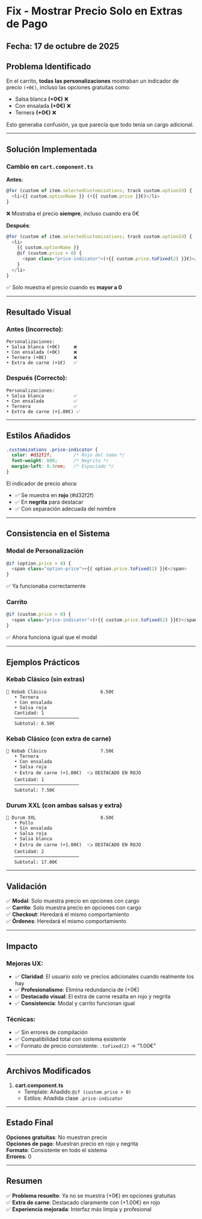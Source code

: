 # Fix - Mostrar Precio Solo en Extras de Pago

## Fecha: 17 de octubre de 2025

## Problema Identificado

En el carrito, **todas las personalizaciones** mostraban un indicador de precio `(+0€)`, incluso las opciones gratuitas como:
- Salsa blanca **(+0€)** ❌
- Con ensalada **(+0€)** ❌
- Ternera **(+0€)** ❌

Esto generaba confusión, ya que parecía que todo tenía un cargo adicional.

---

## Solución Implementada

### Cambio en `cart.component.ts`

**Antes**:
```typescript
@for (custom of item.selectedCustomizations; track custom.optionId) {
  <li>{{ custom.optionName }} (+{{ custom.price }}€)</li>
}
```
❌ Mostraba el precio **siempre**, incluso cuando era 0€

**Después**:
```typescript
@for (custom of item.selectedCustomizations; track custom.optionId) {
  <li>
    {{ custom.optionName }}
    @if (custom.price > 0) {
      <span class="price-indicator">(+{{ custom.price.toFixed(2) }}€)</span>
    }
  </li>
}
```
✅ Solo muestra el precio cuando es **mayor a 0**

---

## Resultado Visual

### Antes (Incorrecto):
```
Personalizaciones:
• Salsa blanca (+0€)     ❌
• Con ensalada (+0€)     ❌
• Ternera (+0€)          ❌
• Extra de carne (+1€)   ✅
```

### Después (Correcto):
```
Personalizaciones:
• Salsa blanca           ✅
• Con ensalada           ✅
• Ternera                ✅
• Extra de carne (+1.00€) ✅
```

---

## Estilos Añadidos

```css
.customizations .price-indicator {
  color: #d32f2f;        /* Rojo del tema */
  font-weight: 600;      /* Negrita */
  margin-left: 0.3rem;   /* Espaciado */
}
```

El indicador de precio ahora:
- ✅ Se muestra en **rojo** (#d32f2f)
- ✅ En **negrita** para destacar
- ✅ Con separación adecuada del nombre

---

## Consistencia en el Sistema

### Modal de Personalización
```typescript
@if (option.price > 0) {
  <span class="option-price">+{{ option.price.toFixed(2) }}€</span>
}
```
✅ Ya funcionaba correctamente

### Carrito
```typescript
@if (custom.price > 0) {
  <span class="price-indicator">(+{{ custom.price.toFixed(2) }}€)</span>
}
```
✅ Ahora funciona igual que el modal

---

## Ejemplos Prácticos

### Kebab Clásico (sin extras)
```
🥙 Kebab Clásico                    6.50€
   • Ternera
   • Con ensalada
   • Salsa roja
   Cantidad: 1
   ────────────────────────
   Subtotal: 6.50€
```

### Kebab Clásico (con extra de carne)
```
🥙 Kebab Clásico                    7.50€
   • Ternera
   • Con ensalada
   • Salsa roja
   • Extra de carne (+1.00€)  👈 DESTACADO EN ROJO
   Cantidad: 1
   ────────────────────────
   Subtotal: 7.50€
```

### Durum XXL (con ambas salsas y extra)
```
🌯 Durum XXL                        8.50€
   • Pollo
   • Sin ensalada
   • Salsa roja
   • Salsa blanca
   • Extra de carne (+1.00€)  👈 DESTACADO EN ROJO
   Cantidad: 2
   ────────────────────────
   Subtotal: 17.00€
```

---

## Validación

✅ **Modal**: Solo muestra precio en opciones con cargo  
✅ **Carrito**: Solo muestra precio en opciones con cargo  
✅ **Checkout**: Heredará el mismo comportamiento  
✅ **Órdenes**: Heredará el mismo comportamiento  

---

## Impacto

### Mejoras UX:
- ✅ **Claridad**: El usuario solo ve precios adicionales cuando realmente los hay
- ✅ **Profesionalismo**: Elimina redundancia de (+0€)
- ✅ **Destacado visual**: El extra de carne resalta en rojo y negrita
- ✅ **Consistencia**: Modal y carrito funcionan igual

### Técnicas:
- ✅ Sin errores de compilación
- ✅ Compatibilidad total con sistema existente
- ✅ Formato de precio consistente: `.toFixed(2)` → "1.00€"

---

## Archivos Modificados

1. **cart.component.ts**
   - Template: Añadido `@if (custom.price > 0)`
   - Estilos: Añadida clase `.price-indicator`

---

## Estado Final

**Opciones gratuitas**: No muestran precio  
**Opciones de pago**: Muestran precio en rojo y negrita  
**Formato**: Consistente en todo el sistema  
**Errores**: 0  

---

## Resumen

✅ **Problema resuelto**: Ya no se muestra (+0€) en opciones gratuitas  
✅ **Extra de carne**: Destacado claramente con (+1.00€) en rojo  
✅ **Experiencia mejorada**: Interfaz más limpia y profesional  
